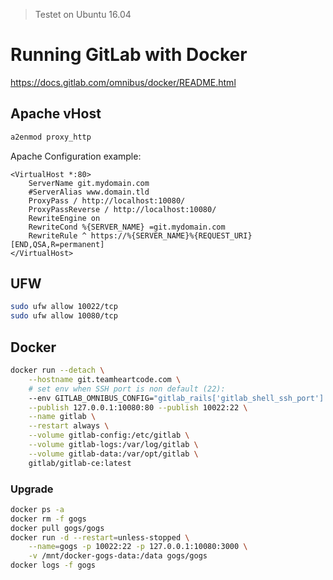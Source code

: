 > Testet on Ubuntu 16.04

# Running GitLab with Docker

https://docs.gitlab.com/omnibus/docker/README.html

## Apache vHost


```bash
a2enmod proxy_http
```

Apache Configuration example:

```
<VirtualHost *:80>
    ServerName git.mydomain.com
    #ServerAlias www.domain.tld 
    ProxyPass / http://localhost:10080/
    ProxyPassReverse / http://localhost:10080/
    RewriteEngine on
    RewriteCond %{SERVER_NAME} =git.mydomain.com
    RewriteRule ^ https://%{SERVER_NAME}%{REQUEST_URI} [END,QSA,R=permanent]
</VirtualHost>
```

## UFW

```bash
sudo ufw allow 10022/tcp
sudo ufw allow 10080/tcp
```

## Docker

```bash
docker run --detach \
    --hostname git.teamheartcode.com \
    # set env when SSH port is non default (22):
    --env GITLAB_OMNIBUS_CONFIG="gitlab_rails['gitlab_shell_ssh_port'] = 10022" \
    --publish 127.0.0.1:10080:80 --publish 10022:22 \
    --name gitlab \
    --restart always \
    --volume gitlab-config:/etc/gitlab \
    --volume gitlab-logs:/var/log/gitlab \
    --volume gitlab-data:/var/opt/gitlab \
    gitlab/gitlab-ce:latest
```

### Upgrade

```bash
docker ps -a
docker rm -f gogs
docker pull gogs/gogs
docker run -d --restart=unless-stopped \
    --name=gogs -p 10022:22 -p 127.0.0.1:10080:3000 \
    -v /mnt/docker-gogs-data:/data gogs/gogs
docker logs -f gogs
```
